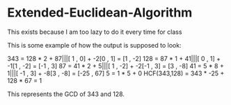 # Extended-Euclidean-Algorithm
This exists because I am too lazy to do it every time for class

This is some example of how the output is supposed to look:

343 = 128 * 2 + 87|||[ 1 , 0] +  -2[0 , 1] = [1 , -2]
128 = 87 * 1 + 41|||[ 0 , 1] +  -1[1 , -2] = [-1 , 3]
87 = 41 * 2 + 5|||[ 1 , -2] +  -2[-1 , 3] = [3 , -8]
41 = 5 * 8 + 1|||[ -1 , 3] +  -8[3 , -8] = [-25 , 67]
5 = 1 * 5 + 0
HCF(343,128) = 343 * -25 + 128 * 67 = 1

This represents the GCD of 343 and 128.
